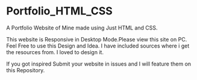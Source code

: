 # Portfolio_HTML_CSS
A Portfolio Website of Mine made using Just HTML and CSS.

This website is Responsive in Desktop Mode.Please view this site on PC.
Feel Free to use this Design and Idea.
I have included sources where i get the resources from.
I loved to design it.

If you got inspired Submit your website in issues and I will feature them on this Repository.
